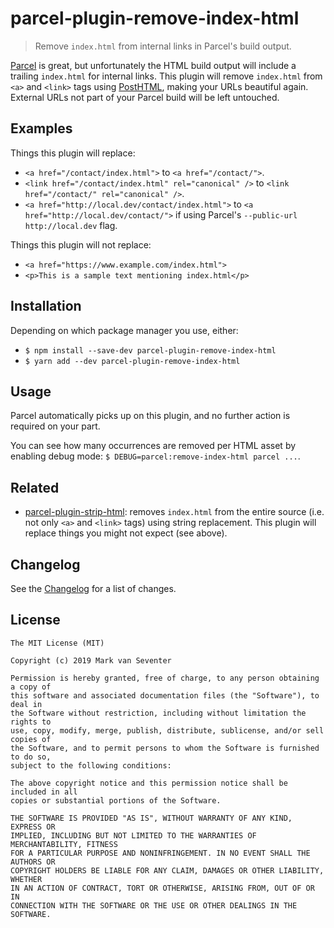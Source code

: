 # parcel-plugin-remove-index-html
> Remove `index.html` from internal links in Parcel's build output.

[Parcel][parcel] is great, but unfortunately the HTML build output will include a trailing `index.html` for internal links. This plugin will remove `index.html` from `<a>` and `<link>` tags using [PostHTML][posthtml], making your URLs beautiful again. External URLs not part of your Parcel build will be left untouched.

## Examples
Things this plugin will replace:
* `<a href="/contact/index.html">` to `<a href="/contact/">`.
* `<link href="/contact/index.html" rel="canonical" />` to `<link href="/contact/" rel="canonical" />`.
* `<a href="http://local.dev/contact/index.html">` to `<a href="http://local.dev/contact/">` if using Parcel's `--public-url http://local.dev` flag.

Things this plugin will not replace:
* `<a href="https://www.example.com/index.html">`
* `<p>This is a sample text mentioning index.html</p>`

## Installation
Depending on which package manager you use, either:
* `$ npm install --save-dev parcel-plugin-remove-index-html`
* `$ yarn add --dev parcel-plugin-remove-index-html`

## Usage
Parcel automatically picks up on this plugin, and no further action is required on your part.

You can see how many occurrences are removed per HTML asset by enabling debug mode: `$ DEBUG=parcel:remove-index-html parcel ...`.

## Related
* [parcel-plugin-strip-html](https://www.npmjs.com/package/parcel-plugin-strip-index-html): removes `index.html` from the entire source (i.e. not only `<a>` and `<link>` tags) using string replacement. This plugin will replace things you might not expect (see above).

## Changelog
See the [Changelog](./CHANGELOG.md) for a list of changes.

## License
    The MIT License (MIT)

    Copyright (c) 2019 Mark van Seventer

    Permission is hereby granted, free of charge, to any person obtaining a copy of
    this software and associated documentation files (the "Software"), to deal in
    the Software without restriction, including without limitation the rights to
    use, copy, modify, merge, publish, distribute, sublicense, and/or sell copies of
    the Software, and to permit persons to whom the Software is furnished to do so,
    subject to the following conditions:

    The above copyright notice and this permission notice shall be included in all
    copies or substantial portions of the Software.

    THE SOFTWARE IS PROVIDED "AS IS", WITHOUT WARRANTY OF ANY KIND, EXPRESS OR
    IMPLIED, INCLUDING BUT NOT LIMITED TO THE WARRANTIES OF MERCHANTABILITY, FITNESS
    FOR A PARTICULAR PURPOSE AND NONINFRINGEMENT. IN NO EVENT SHALL THE AUTHORS OR
    COPYRIGHT HOLDERS BE LIABLE FOR ANY CLAIM, DAMAGES OR OTHER LIABILITY, WHETHER
    IN AN ACTION OF CONTRACT, TORT OR OTHERWISE, ARISING FROM, OUT OF OR IN
    CONNECTION WITH THE SOFTWARE OR THE USE OR OTHER DEALINGS IN THE SOFTWARE.

[parcel]: https://parceljs.org/
[posthtml]: https://github.com/posthtml/posthtml
